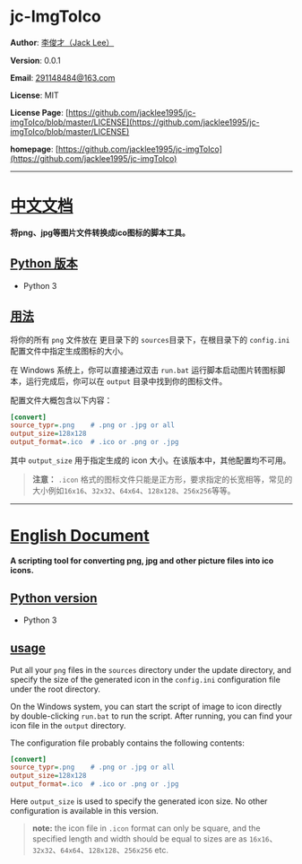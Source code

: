 
# jc-ImgToIco

**Author**: [李俊才（Jack Lee）](https://github.com/jacklee1995)

**Version**: 0.0.1

**Email**: 291148484@163.com

**License**: MIT

**License Page**: [https://github.com/jacklee1995/jc-imgToIco/blob/master/LICENSE](https://github.com/jacklee1995/jc-imgToIco/blob/master/LICENSE)

**homepage**: [https://github.com/jacklee1995/jc-imgToIco](https://github.com/jacklee1995/jc-imgToIco)

---

<div id="chinese">

# [中文文档](#chinese)

**将png、jpg等图片文件转换成ico图标的脚本工具。**

<div id="#1-2">

## [Python 版本](#1-2)

 - Python 3
 
 
<div id="#1-3">

## [用法](#1-3)

将你的所有 `png` 文件放在 更目录下的 `sources`目录下，在根目录下的 `config.ini` 配置文件中指定生成图标的大小。

在 Windows 系统上，你可以直接通过双击 `run.bat` 运行脚本启动图片转图标脚本，运行完成后，你可以在 `output` 目录中找到你的图标文件。 

配置文件大概包含以下内容：
```ini
[convert]
source_typr=.png    # .png or .jpg or all
output_size=128x128 
output_format=.ico  # .ico or .png or .jpg
```

其中 `output_size` 用于指定生成的 icon 大小。在该版本中，其他配置均不可用。

> **注意：**
>`.icon` 格式的图标文件只能是正方形，要求指定的长宽相等，常见的大小例如`16x16`、`32x32`、`64x64`、`128x128`、`256x256`等等。

---

<div id="english">

# [English Document](#english)

**A scripting tool for converting png, jpg and other picture files into ico icons.**


<div id="#2-2">

## [Python version](#2-2)

 - Python 3

 
<div id="#2-2">

## [usage](#2-3)

Put all your `png` files in the  `sources` directory under the update directory, and specify the size of the generated icon in the `config.ini` configuration file under the root directory.

On the Windows system, you can start the script of image to icon directly by double-clicking `run.bat` to run the script. After running, you can find your icon file in the `output` directory.

The configuration file probably contains the following contents:

```ini
[convert]
source_typr=.png    # .png or .jpg or all
output_size=128x128 
output_format=.ico  # .ico or .png or .jpg
```

Here `output_size` is used to specify the generated icon size. No other configuration is available in this version.

> **note:** 
> the icon file in `.icon` format can only be square, and the specified length and width should be equal to sizes are as `16x16`、`32x32`、`64x64`、`128x128`、`256x256` etc.
